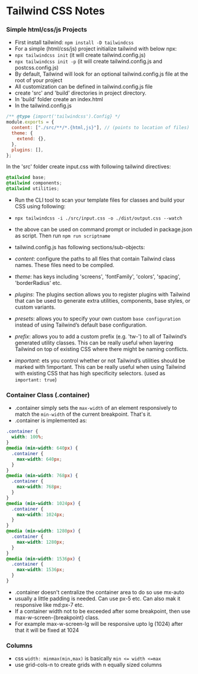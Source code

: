 # Tailwind CSS Notes

### Simple html/css/js Projects

- First install tailwind: `npm install -D tailwindcss`
- For a simple (html/css/js) project initialize tailwind with below npx:
- `npx tailwindcss init` (it will create tailwind.config.js)
- `npx tailwindcss init -p` (it will create tailwind.config.js and postcss.config.js)
- By default, Tailwind will look for an optional tailwind.config.js file at the root of your project
- All customization can be defined in tailwind.config.js file
- create 'src' and 'build' directories in project directory.
- In 'build' folder create an index.html
- In the tailwind.config.js

```js
/** @type {import('tailwindcss').Config} */
module.exports = {
  content: ["./src/**/*.{html,js}"], // (points to location of files)
  theme: {
    extend: {},
  },
  plugins: [],
};
```

In the 'src' folder create input.css with following tailwind directives:

```css
@tailwind base;
@tailwind components;
@tailwind utilities;
```

- Run the CLI tool to scan your template files for classes and build your CSS using following:
- `npx tailwindcss -i ./src/input.css -o ./dist/output.css --watch`
- the above can be used on command prompt or included in package.json as script. Then run `npm run scriptname`

- tailwind.config.js has following sections/sub-objects:
- _content_: configure the paths to all files that contain Tailwind class names. These files need to be compiled.
- _theme_: has keys including 'screens', 'fontFamily', 'colors', 'spacing', 'borderRadius' etc.
- _plugins_: The plugins section allows you to register plugins with Tailwind that can be used to generate extra utilities, components, base styles, or custom variants.
- _presets_: allows you to specify your own custom `base configuration` instead of using Tailwind’s default base configuration.
- _prefix_: allows you to add a custom prefix (e.g. 'tw-') to all of Tailwind’s generated utility classes. This can be really useful when layering Tailwind on top of existing CSS where there might be naming conflicts.
- _important_: ets you control whether or not Tailwind’s utilities should be marked with !important. This can be really useful when using Tailwind with existing CSS that has high specificity selectors. (used as `important: true`)

### Container Class (.container)

- .container simply sets the `max-width` of an element responsively to match the `min-width` of the current breakpoint. That's it.
- .container is implemented as:

```css
.container {
  width: 100%;
}
@media (min-width: 640px) {
  .container {
    max-width: 640px;
  }
}
@media (min-width: 768px) {
  .container {
    max-width: 768px;
  }
}
@media (min-width: 1024px) {
  .container {
    max-width: 1024px;
  }
}
@media (min-width: 1280px) {
  .container {
    max-width: 1280px;
  }
}
@media (min-width: 1536px) {
  .container {
    max-width: 1536px;
  }
}
```

- .container doesn't centralize the container area to do so use mx-auto
- usually a little padding is needed. Can use px-5 etc. Can also mak it responsive like md:px-7 etc.
- If a container width not to be exceeded after some breakpoint, then use max-w-screen-{breakpoint} class.
- For example max-w-screen-lg will be responsive upto lg (1024) after that it will be fixed at 1024

### Columns

- css `width: minmax(min,max)` is basically `min <= width <=max`
- use grid-cols-n to create grids with n equally sized columns
